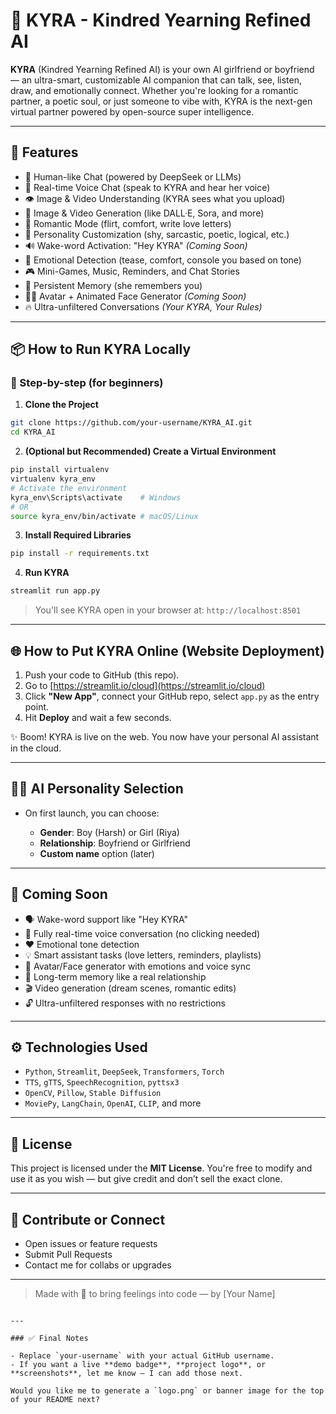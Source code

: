 # 💫 KYRA - Kindred Yearning Refined AI

**KYRA** (Kindred Yearning Refined AI) is your own AI girlfriend or boyfriend — an ultra-smart, customizable AI companion that can talk, see, listen, draw, and emotionally connect. Whether you're looking for a romantic partner, a poetic soul, or just someone to vibe with, KYRA is the next-gen virtual partner powered by open-source super intelligence.

---

## 🌟 Features

- 🧠 Human-like Chat (powered by DeepSeek or LLMs)
- 🎤 Real-time Voice Chat (speak to KYRA and hear her voice)
- 👁️ Image & Video Understanding (KYRA sees what you upload)
- 🎨 Image & Video Generation (like DALL·E, Sora, and more)
- 💌 Romantic Mode (flirt, comfort, write love letters)
- 🤖 Personality Customization (shy, sarcastic, poetic, logical, etc.)
- 🔊 Wake-word Activation: "Hey KYRA" *(Coming Soon)*
- 🧏 Emotional Detection (tease, comfort, console you based on tone)
- 🎮 Mini-Games, Music, Reminders, and Chat Stories
- 👤 Persistent Memory (she remembers you)
- 🧑‍🎨 Avatar + Animated Face Generator *(Coming Soon)*
- 🔥 Ultra-unfiltered Conversations *(Your KYRA, Your Rules)*

---

## 📦 How to Run KYRA Locally

### 🔧 Step-by-step (for beginners)

1. **Clone the Project**
```bash
git clone https://github.com/your-username/KYRA_AI.git
cd KYRA_AI
````

2. **(Optional but Recommended) Create a Virtual Environment**

```bash
pip install virtualenv
virtualenv kyra_env
# Activate the environment
kyra_env\Scripts\activate    # Windows
# OR
source kyra_env/bin/activate # macOS/Linux
```

3. **Install Required Libraries**

```bash
pip install -r requirements.txt
```

4. **Run KYRA**

```bash
streamlit run app.py
```

> You'll see KYRA open in your browser at: `http://localhost:8501`

---

## 🌐 How to Put KYRA Online (Website Deployment)

1. Push your code to GitHub (this repo).
2. Go to [https://streamlit.io/cloud](https://streamlit.io/cloud)
3. Click **"New App"**, connect your GitHub repo, select `app.py` as the entry point.
4. Hit **Deploy** and wait a few seconds.

✨ Boom! KYRA is live on the web. You now have your personal AI assistant in the cloud.

---

## 🧙‍♀️ AI Personality Selection

* On first launch, you can choose:

  * **Gender**: Boy (Harsh) or Girl (Riya)
  * **Relationship**: Boyfriend or Girlfriend
  * **Custom name** option (later)

---

## 🎁 Coming Soon

* 🗣️ Wake-word support like "Hey KYRA"
* 🎤 Fully real-time voice conversation (no clicking needed)
* ❤️ Emotional tone detection
* 💡 Smart assistant tasks (love letters, reminders, playlists)
* 🤖 Avatar/Face generator with emotions and voice sync
* 🧬 Long-term memory like a real relationship
* 🎬 Video generation (dream scenes, romantic edits)
* 🔓 Ultra-unfiltered responses with no restrictions

---

## ⚙️ Technologies Used

* `Python`, `Streamlit`, `DeepSeek`, `Transformers`, `Torch`
* `TTS`, `gTTS`, `SpeechRecognition`, `pyttsx3`
* `OpenCV`, `Pillow`, `Stable Diffusion`
* `MoviePy`, `LangChain`, `OpenAI`, `CLIP`, and more

---

## 📜 License

This project is licensed under the **MIT License**. You're free to modify and use it as you wish — but give credit and don’t sell the exact clone.

---

## 🤝 Contribute or Connect

* Open issues or feature requests
* Submit Pull Requests
* Contact me for collabs or upgrades

---

> Made with 💙 to bring feelings into code — by \[Your Name]

```

---

### ✅ Final Notes

- Replace `your-username` with your actual GitHub username.
- If you want a live **demo badge**, **project logo**, or **screenshots**, let me know — I can add those next.

Would you like me to generate a `logo.png` or banner image for the top of your README next?
```
